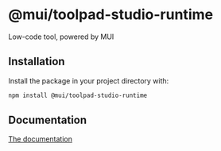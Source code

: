 # @mui/toolpad-studio-runtime

Low-code tool, powered by MUI

## Installation

Install the package in your project directory with:

```bash
npm install @mui/toolpad-studio-runtime
```

## Documentation

[The documentation](./docs)
